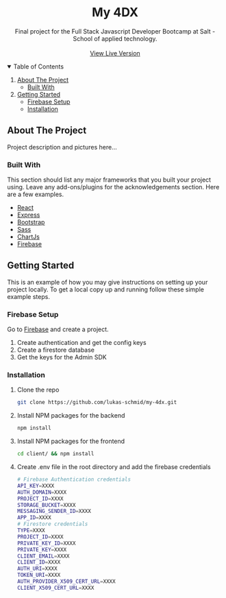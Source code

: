 <!-- PROJECT LOGO -->
<br />
<p align="center">

  <h1 align="center">My 4DX</h1>

  <p align="center">
    Final project for the Full Stack Javascript Developer Bootcamp at Salt - School of applied technology.
    <br />
    <br />
    <a href="https://my-4dx.herokuapp.com/">View Live Version</a>
  </p>
</p>



<!-- TABLE OF CONTENTS -->
<details open="open">
  <summary>Table of Contents</summary>
  <ol>
    <li>
      <a href="#about-the-project">About The Project</a>
      <ul>
        <li><a href="#built-with">Built With</a></li>
      </ul>
    </li>
    <li>
      <a href="#getting-started">Getting Started</a>
      <ul>
        <li><a href="#firebase-setup">Firebase Setup</a></li>
        <li><a href="#installation">Installation</a></li>
      </ul>
    </li>
  </ol>
</details>



<!-- ABOUT THE PROJECT -->
## About The Project

Project description and pictures here...

### Built With

This section should list any major frameworks that you built your project using. Leave any add-ons/plugins for the acknowledgements section. Here are a few examples.
* [React](https://reactjs.org/)
* [Express](https://expressjs.com/)
* [Bootstrap](https://getbootstrap.com/)
* [Sass](https://sass-lang.com/)
* [ChartJs](https://www.chartjs.org/)
* [Firebase](https://firebase.google.com/)



<!-- GETTING STARTED -->
## Getting Started

This is an example of how you may give instructions on setting up your project locally.
To get a local copy up and running follow these simple example steps.

### Firebase Setup

Go to [Firebase](https://firebase.google.com/) and create a project. 
1. Create authentication and get the config keys
2. Create a firestore database
3. Get the keys for the Admin SDK

### Installation


1. Clone the repo
   ```sh
   git clone https://github.com/lukas-schmid/my-4dx.git
   ```
2. Install NPM packages for the backend
   ```sh
   npm install
   ```
3. Install NPM packages for the frontend
   ```sh
   cd client/ && npm install
   ```
4. Create .env file in the root directory and add the firebase credentials
   ```bash
   # Firebase Authentication credentials
   API_KEY=XXXX
   AUTH_DOMAIN=XXXX
   PROJECT_ID=XXXX
   STORAGE_BUCKET=XXXX
   MESSAGING_SENDER_ID=XXXX
   APP_ID=XXXX
   # Firestore credentials
   TYPE=XXXX
   PROJECT_ID=XXXX
   PRIVATE_KEY_ID=XXXX
   PRIVATE_KEY=XXXX
   CLIENT_EMAIL=XXXX
   CLIENT_ID=XXXX
   AUTH_URI=XXXX
   TOKEN_URI=XXXX
   AUTH_PROVIDER_X509_CERT_URL=XXXX
   CLIENT_X509_CERT_URL=XXXX
   ```


